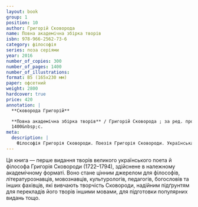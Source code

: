 ```yaml
---
layout: book
group: 1
position: 10
author: Григорій Сковорода
name: Повна академічна збірка творів 
isbn: 978-966-2562-73-6
category: філософія
series: поза серіями
year: 2016
number_of_copies: 300
number_of_pages: 1400
number_of_illustrations:
format: В5 (165х230 мм)
paper: офсетний
weight: 2800
hardcover: true
price: 420
annotation: |
  **Сковорода Григорій**

  **Повна академічна збірка творів** / Григорій Сковорода ; за ред. проф. Леоніда Ушкалова. — 2-ге вид., стер. — Харків : Видавець Савчук О. О., 2016. — 
  1400&nbsp;с.
meta:
  description: |
    Філософія Григорія Сковороди. Поезія Григорія Сковороди. Українська філософія. Барокова література. Музей Сковороди. Байки Сковороди. Леонід Ушкалов.
---
```


Ця книга — перше видання творів великого українського поета й філософа Григорія Сковороди (1722–1794), здійснене в належному академічному форматі.
Воно стане цінним джерелом для філософів, літературознавців, мовознавців, культурологів, педагогів, богословів та інших фахівців, які вивчають творчість
Сковороди, надійним підґрунтям для перекладів його творів іншими мовами, для підготовки популярних видань тощо.
